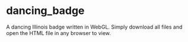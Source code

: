 # dancing_badge
A dancing Illinois badge written in WebGL. Simply download all files and open the HTML file in any browser to view.
